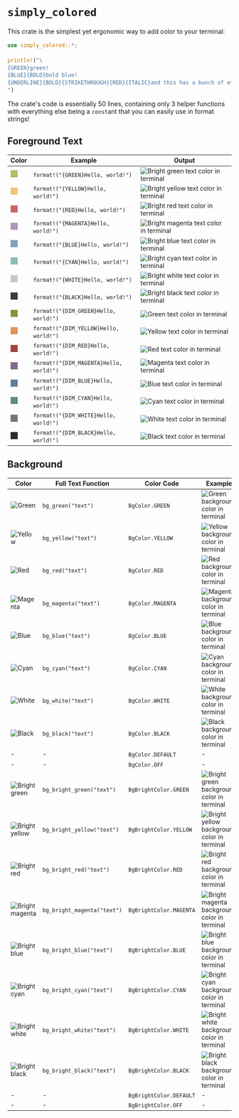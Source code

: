 # `simply_colored`

This crate is the simplest yet ergonomic way to add color to your terminal:

```rs
use simply_colored::*;

println!("\
{GREEN}green!
{BLUE}{BOLD}bold blue!
{UNDERLINE}{BOLD}{STRIKETHROUGH}{RED}{ITALIC}and this has a bunch of effects!{OFF}
")
```

The crate's code is essentially 50 lines, containing only 3 helper functions with everything else being a `const`ant that you can easily use in format strings!

## Foreground Text

| Color                                              | Example                  | Output                                                                                                               |
| -----                                              | ------------------       | -------                                                                                                              |
| ![Green](assets/swatch_green_16x16.png)     | `format!("{GREEN}Hello, world!")`   | ![Bright green text color in terminal](assets/text_green_16x16.png)     |
| ![Yellow](assets/swatch_yellow_16x16.png)   | `format!("{YELLOW}Hello, world!")`  | ![Bright yellow text color in terminal](assets/text_yellow_16x16.png)   |
| ![Red](assets/swatch_red_16x16.png)         | `format!("{RED}Hello, world!")`     | ![Bright red text color in terminal](assets/text_red_16x16.png)         |
| ![Magenta](assets/swatch_magenta_16x16.png) | `format!("{MAGENTA}Hello, world!")` | ![Bright magenta text color in terminal](assets/text_magenta_16x16.png) |
| ![Blue](assets/swatch_blue_16x16.png)       | `format!("{BLUE}Hello, world!")`    | ![Bright blue text color in terminal](assets/text_blue_16x16.png)       |
| ![Cyan](assets/swatch_cyan_16x16.png)       | `format!("{CYAN}Hello, world!")`    | ![Bright cyan text color in terminal](assets/text_cyan_16x16.png)       |
| ![White](assets/swatch_white_16x16.png)     | `format!("{WHITE}Hello, world!")`   | ![Bright white text color in terminal](assets/text_white_16x16.png)     |
| ![Black](assets/swatch_black_16x16.png)     | `format!("{BLACK}Hello, world!")`   | ![Bright black text color in terminal](assets/text_black_16x16.png)     |
| ![Dim green](assets/swatch_dim_green_16x16.png)        | `format!("{DIM_GREEN}Hello, world!")`          | ![Green text color in terminal](assets/text_dim_green_16x16.png)                   |
| ![Dim yellow](assets/swatch_dim_yellow_16x16.png)      | `format!("{DIM_YELLOW}Hello, world!")`         | ![Yellow text color in terminal](assets/text_dim_yellow_16x16.png)                 |
| ![Dim red](assets/swatch_dim_red_16x16.png)            | `format!("{DIM_RED}Hello, world!")`            | ![Red text color in terminal](assets/text_dim_red_16x16.png)                       |
| ![Dim magenta](assets/swatch_dim_magenta_16x16.png)    | `format!("{DIM_MAGENTA}Hello, world!")`        | ![Magenta text color in terminal](assets/text_dim_magenta_16x16.png)               |
| ![Dim blue](assets/swatch_dim_blue_16x16.png)          | `format!("{DIM_BLUE}Hello, world!")`           | ![Blue text color in terminal](assets/text_dim_blue_16x16.png)                     |
| ![Dim cyan](assets/swatch_dim_cyan_16x16.png)          | `format!("{DIM_CYAN}Hello, world!")`           | ![Cyan text color in terminal](assets/text_dim_cyan_16x16.png)                     |
| ![Dim white](assets/swatch_dim_white_16x16.png)        | `format!("{DIM_WHITE}Hello, world!")`          | ![White text color in terminal](assets/text_dim_white_16x16.png)                   |
| ![Dim black](assets/swatch_dim_black_16x16.png)        | `format!("{DIM_BLACK}Hello, world!")`          | ![Black text color in terminal](assets/text_dim_black_16x16.png)                   |

## Background

| Color | Full Text Function | Color Code | Example |
| ----- | ------------------ | ---------- | ------- |
| ![Green](assets/bg_colors/green_16x16.png) | `bg_green("text")` | `BgColor.GREEN` | ![Green background color in terminal](/docs/assets/images/examples/bg_color_map/green_full_text_194x16.png) |
| ![Yellow](assets/bg_colors/yellow_16x16.png) | `bg_yellow("text")` | `BgColor.YELLOW` | ![Yellow background color in terminal](/docs/assets/images/examples/bg_color_map/yellow_full_text_194x16.png) |
| ![Red](assets/bg_colors/red_16x16.png) | `bg_red("text")` | `BgColor.RED` | ![Red background color in terminal](/docs/assets/images/examples/bg_color_map/red_full_text_194x16.png) |
| ![Magenta](assets/bg_colors/magenta_16x16.png) | `bg_magenta("text")` | `BgColor.MAGENTA` | ![Magenta background color in terminal](/docs/assets/images/examples/bg_color_map/magenta_full_text_194x16.png) |
| ![Blue](assets/bg_colors/blue_16x16.png) | `bg_blue("text")` | `BgColor.BLUE` | ![Blue background color in terminal](/docs/assets/images/examples/bg_color_map/blue_full_text_194x16.png) |
| ![Cyan](assets/bg_colors/cyan_16x16.png) | `bg_cyan("text")` | `BgColor.CYAN` | ![Cyan background color in terminal](/docs/assets/images/examples/bg_color_map/cyan_full_text_194x16.png) |
| ![White](assets/bg_colors/white_16x16.png) | `bg_white("text")` | `BgColor.WHITE` | ![White background color in terminal](/docs/assets/images/examples/bg_color_map/white_full_text_194x16.png) |
| ![Black](assets/bg_colors/black_16x16.png) | `bg_black("text")` | `BgColor.BLACK` | ![Black background color in terminal](/docs/assets/images/examples/bg_color_map/black_full_text_194x16.png) |
| - | - | `BgColor.DEFAULT` | - |
| - | - | `BgColor.OFF` | - |
| ![Bright green](assets/bg_colors/bright_green_16x16.png) | `bg_bright_green("text")` | `BgBrightColor.GREEN` | ![Bright green background color in terminal](/docs/assets/images/examples/bg_color_map/bright_green_full_text_194x16.png) |
| ![Bright yellow](assets/bg_colors/bright_yellow_16x16.png) | `bg_bright_yellow("text")` | `BgBrightColor.YELLOW` | ![Bright yellow background color in terminal](/docs/assets/images/examples/bg_color_map/bright_yellow_full_text_194x16.png) |
| ![Bright red](assets/bg_colors/bright_red_16x16.png) | `bg_bright_red("text")` | `BgBrightColor.RED` | ![Bright red background color in terminal](/docs/assets/images/examples/bg_color_map/bright_red_full_text_194x16.png) |
| ![Bright magenta](assets/bg_colors/bright_magenta_16x16.png) | `bg_bright_magenta("text")` | `BgBrightColor.MAGENTA` | ![Bright magenta background color in terminal](/docs/assets/images/examples/bg_color_map/bright_magenta_full_text_194x16.png) |
| ![Bright blue](assets/bg_colors/bright_blue_16x16.png) | `bg_bright_blue("text")` | `BgBrightColor.BLUE` | ![Bright blue background color in terminal](/docs/assets/images/examples/bg_color_map/bright_blue_full_text_194x16.png) |
| ![Bright cyan](assets/bg_colors/bright_cyan_16x16.png) | `bg_bright_cyan("text")` | `BgBrightColor.CYAN` | ![Bright cyan background color in terminal](/docs/assets/images/examples/bg_color_map/bright_cyan_full_text_194x16.png) |
| ![Bright white](assets/bg_colors/bright_white_16x16.png) | `bg_bright_white("text")` | `BgBrightColor.WHITE` | ![Bright white background color in terminal](/docs/assets/images/examples/bg_color_map/bright_white_full_text_194x16.png) |
| ![Bright black](assets/bg_colors/bright_black_16x16.png) | `bg_bright_black("text")` | `BgBrightColor.BLACK` | ![Bright black background color in terminal](/docs/assets/images/examples/bg_color_map/bright_black_full_text_194x16.png) |
| - | - | `BgBrightColor.DEFAULT` | - |
| - | - | `BgBrightColor.OFF` | - |

